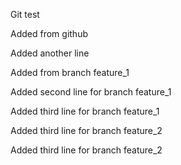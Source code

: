 Git test

Added from github

Added another line

Added from branch feature_1

Added second line for branch feature_1

Added third line for branch feature_1

Added third line for branch feature_2

Added third line for branch feature_2